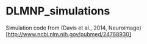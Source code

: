 # DLMNP_simulations
Simulation code from (Davis et al., 2014, Neuroimage) [http://www.ncbi.nlm.nih.gov/pubmed/24768930]
